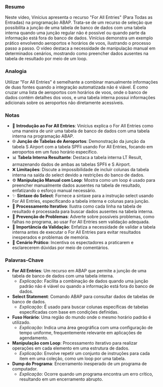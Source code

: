 ### Resumo

Neste vídeo, Vinícius apresenta o recurso "For All Entries" (Para Todas as Entradas) na programação ABAP. Trata-se de um recurso de seleção que possibilita a junção de uma tabela de banco de dados com uma tabela interna quando uma junção regular não é possível ou quando parte da informação está fora do banco de dados. Vinícius demonstra um exemplo prático envolvendo aeroportos e horários de voos, ilustrando o processo passo a passo. O vídeo destaca a necessidade de manipulação manual em determinados cenários, mostrando como preencher dados ausentes na tabela de resultado por meio de um loop.

### Analogia

Utilizar "For All Entries" é semelhante a combinar manualmente informações de duas fontes quando a integração automatizada não é viável. É como cruzar uma lista de aeroportos com horários de voos, onde o banco de dados contém detalhes dos voos, e uma tabela interna possui informações adicionais sobre os aeroportos não diretamente acessíveis.

### Notas

- 🔄 **Introdução ao For All Entries**: Vinícius explica o For All Entries como uma maneira de unir uma tabela de banco de dados com uma tabela interna na programação ABAP.
- 🌐 **Junção de Tabelas de Aeroportos**: Demonstração da junção da tabela S Airport com a tabela SPFli usando For All Entries, focando em aeroportos em um fuso horário específico.
- 📊 **Tabela Interna Resultante**: Destaca a tabela interna LT Result, armazenando dados de ambas as tabelas SPFli e S Airport.
- ❌ **Limitações**: Discute a impossibilidade de incluir colunas da tabela interna na saída do select devido a restrições do banco de dados.
- ⚙️ **Manipulação Manual com Loop**: Mostra como um loop é usado para preencher manualmente dados ausentes na tabela de resultado, enfatizando o esforço manual necessário.
- ✨ **Sintaxe do Select**: Fornece a sintaxe para a instrução select usando For All Entries, especificando a tabela interna e colunas para junção.
- 🔄 **Processamento Iterativo**: Ilustra como cada linha na tabela de resultado é processada para buscar dados ausentes na tabela interna.
- 🚧 **Prevenção de Problemas**: Adverte sobre possíveis problemas, como falhas no programa, ao usar For All Entries sem validação adequada.
- 🛑 **Importância da Validação**: Enfatiza a necessidade de validar a tabela interna antes de executar o For All Entries para evitar resultados inesperados e problemas de memória.
- 🤔 **Cenário Prático**: Incentiva os espectadores a praticarem e esclarecerem dúvidas por meio de comentários.

### Palavras-Chave

- **For All Entries**: Um recurso em ABAP que permite a junção de uma tabela de banco de dados com uma tabela interna.
  - *Explicação*: Facilita a combinação de dados quando uma junção padrão não é viável ou quando a informação está fora do banco de dados.
- **Select Statement**: Comando ABAP para consultar dados de tabelas de banco de dados.
  - *Explicação*: É usado para buscar colunas específicas de tabelas especificadas com base em condições definidas.
- **Fuso Horário**: Uma região do mundo onde o mesmo horário padrão é utilizado.
  - *Explicação*: Indica uma área geográfica com uma configuração de tempo uniforme, frequentemente relevante em aplicações de agendamento.
- **Manipulação com Loop**: Processamento iterativo para realizar operações em cada elemento em uma estrutura de dados.
  - *Explicação*: Envolve repetir um conjunto de instruções para cada item em uma coleção, como um loop por uma tabela.
- **Dump do Programa**: Encerramento inesperado de um programa de computador.
  - *Explicação*: Ocorre quando um programa encontra um erro crítico, resultando em um encerramento abrupto.
